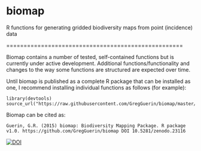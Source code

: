 # biomap
R functions for generating gridded biodiversity maps from point (incidence) data


===================================================

Biomap contains a number of tested, self-contained functions but is currently under active development. Additional functions/functionality and changes to the way some functions are structured are expected over time.

Until biomap is published as a complete R package that can be installed as one, I  recommend installing individual functions as follows (for example):
```
library(devtools)
source_url("https://raw.githubusercontent.com/GregGuerin/biomap/master/phylogenetic.diversity.sites.R")
``` 

Biomap can be cited as:
```
Guerin, G.R. (2015) biomap: Biodiversity Mapping Package. R package v1.0. https://github.com/GregGuerin/biomap DOI 10.5281/zenodo.23116
```

[![DOI](https://zenodo.org/badge/doi/10.5281/zenodo.23116.svg)](http://dx.doi.org/10.5281/zenodo.23116)
